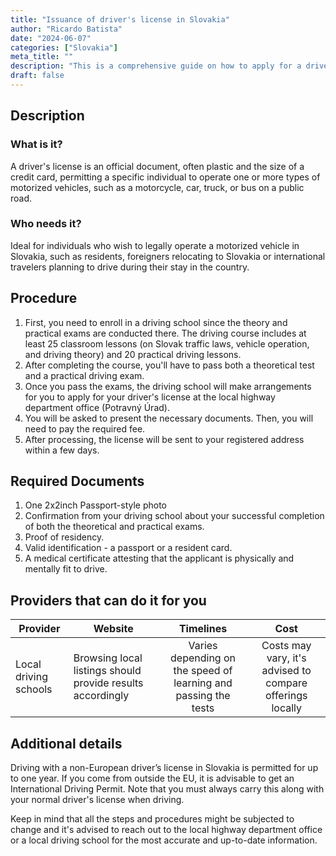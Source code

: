 ```yaml
---
title: "Issuance of driver's license in Slovakia"
author: "Ricardo Batista"
date: "2024-06-07"
categories: ["Slovakia"]
meta_title: ""
description: "This is a comprehensive guide on how to apply for a driver's license in Slovakia. Covering from general requirements to application procedure details, this guide aims to provide all the necessary information for both locals and foreigners looking to drive legally in Slovakia."
draft: false
---
```


## Description
### What is it?
A driver's license is an official document, often plastic and the size of a credit card, permitting a specific individual to operate one or more types of motorized vehicles, such as a motorcycle, car, truck, or bus on a public road.
### Who needs it?
Ideal for individuals who wish to legally operate a motorized vehicle in Slovakia, such as residents, foreigners relocating to Slovakia or international travelers planning to drive during their stay in the country.

## Procedure
1. First, you need to enroll in a driving school since the theory and practical exams are conducted there. The driving course includes at least 25 classroom lessons (on Slovak traffic laws, vehicle operation, and driving theory) and 20 practical driving lessons.
2. After completing the course, you'll have to pass both a theoretical test and a practical driving exam.
3. Once you pass the exams, the driving school will make arrangements for you to apply for your driver's license at the local highway department office (Potravný Úrad).
4. You will be asked to present the necessary documents. Then, you will need to pay the required fee.
5. After processing, the license will be sent to your registered address within a few days.

## Required Documents
1. One 2x2inch Passport-style photo
2. Confirmation from your driving school about your successful completion of both the theoretical and practical exams.
3. Proof of residency.
4. Valid identification - a passport or a resident card.
5. A medical certificate attesting that the applicant is physically and mentally fit to drive.

## Providers that can do it for you

| Provider        |     Website     |     Timelines    |       Cost      |
| --------------- | --------------- |  :-------------: | :-------------: |
| Local driving schools      |  Browsing local listings should provide results accordingly     |      Varies depending on the speed of learning and passing the tests      |        Costs may vary, it's advised to compare offerings locally       |

## Additional details
Driving with a non-European driver’s license in Slovakia is permitted for up to one year. If you come from outside the EU, it is advisable to get an International Driving Permit. Note that you must always carry this along with your normal driver's license when driving.

Keep in mind that all the steps and procedures might be subjected to change and it's advised to reach out to the local highway department office or a local driving school for the most accurate and up-to-date information.